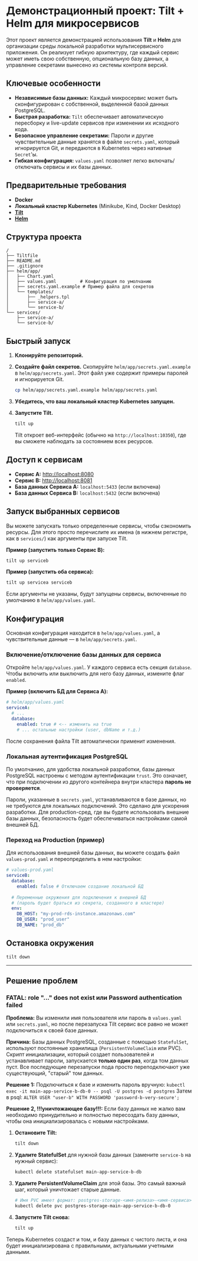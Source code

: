 # Демонстрационный проект: Tilt + Helm для микросервисов

Этот проект является демонстрацией использования **Tilt** и **Helm** для организации среды локальной разработки мультисервисного приложения. Он реализует гибкую архитектуру, где каждый сервис может иметь свою собственную, опциональную базу данных, а управление секретами вынесено из системы контроля версий.

## Ключевые особенности

- **Независимые базы данных:** Каждый микросервис может быть сконфигурирован с собственной, выделенной базой данных PostgreSQL.
- **Быстрая разработка:** `Tilt` обеспечивает автоматическую пересборку и live-update сервисов при изменении их исходного кода.
- **Безопасное управление секретами:** Пароли и другие чувствительные данные хранятся в файле `secrets.yaml`, который игнорируется Git, и передаются в Kubernetes через нативные `Secret`'ы.
- **Гибкая конфигурация:** `values.yaml` позволяет легко включать/отключать сервисы и их базы данных.

## Предварительные требования

- **Docker**
- **Локальный кластер Kubernetes** (Minikube, Kind, Docker Desktop)
- **[Tilt](https://docs.tilt.dev/install.html)**
- **[Helm](https://helm.sh/docs/intro/install/)**

## Структура проекта

```
/
├── Tiltfile
├── README.md
├── .gitignore
├── helm/app/
│   ├── Chart.yaml
│   ├── values.yaml         # Конфигурация по умолчанию
│   ├── secrets.yaml.example # Пример файла для секретов
│   └── templates/
│       ├── _helpers.tpl
│       ├── service-a/
│       └── service-b/
└── services/
    ├── service-a/
    └── service-b/
```

## Быстрый запуск

1.  **Клонируйте репозиторий.**

2.  **Создайте файл секретов.**
    Скопируйте `helm/app/secrets.yaml.example` в `helm/app/secrets.yaml`. Этот файл уже содержит примеры паролей и игнорируется Git.
    ```bash
    cp helm/app/secrets.yaml.example helm/app/secrets.yaml
    ```

3.  **Убедитесь, что ваш локальный кластер Kubernetes запущен.**

4.  **Запустите Tilt.**
    ```bash
    tilt up
    ```
    Tilt откроет веб-интерфейс (обычно на `http://localhost:10350`), где вы сможете наблюдать за состоянием всех ресурсов.

## Доступ к сервисам

- **Сервис A:** [http://localhost:8080](http://localhost:8080)
- **Сервис B:** [http://localhost:8081](http://localhost:8081)
- **База данных Сервиса A:** `localhost:5433` (если включена)
- **База данных Сервиса B:** `localhost:5432` (если включена)

## Запуск выбранных сервисов

Вы можете запускать только определенные сервисы, чтобы сэкономить ресурсы. Для этого просто перечислите их имена (в нижнем регистре, как в `services/`) как аргументы при запуске Tilt.

**Пример (запустить только Сервис B):**
```bash
tilt up serviceb
```

**Пример (запустить оба сервиса):**
```bash
tilt up servicea serviceb
```

Если аргументы не указаны, будут запущены сервисы, включенные по умолчанию в `helm/app/values.yaml`.

## Конфигурация

Основная конфигурация находится в `helm/app/values.yaml`, а чувствительные данные — в `helm/app/secrets.yaml`.

### Включение/отключение базы данных для сервиса

Откройте `helm/app/values.yaml`. У каждого сервиса есть секция `database`. Чтобы включить или выключить для него базу данных, измените флаг `enabled`.

**Пример (включить БД для Сервиса A):**
```yaml
# helm/app/values.yaml
serviceA:
  # ...
  database:
    enabled: true # <-- изменить на true
    # ... остальные настройки (user, dbName и т.д.)
```
После сохранения файла Tilt автоматически применит изменения.

### Локальная аутентификация PostgreSQL

По умолчанию, для удобства локальной разработки, базы данных PostgreSQL настроены с методом аутентификации `trust`. Это означает, что при подключении из другого контейнера внутри кластера **пароль не проверяется**. 

Пароли, указанные в `secrets.yaml`, устанавливаются в базе данных, но не требуются для локальных подключений. Это сделано для ускорения разработки. Для production-сред, где вы будете использовать внешние базы данных, безопасность будет обеспечиваться настройками самой внешней БД.

### Переход на Production (пример)

Для использования внешней базы данных, вы можете создать файл `values-prod.yaml` и переопределить в нем настройки:

```yaml
# values-prod.yaml
serviceB:
  database:
    enabled: false # Отключаем создание локальной БД
  
  # Переменные окружения для подключения к внешней БД
  # (пароль будет браться из секрета, созданного в кластере)
  env:
    DB_HOST: "my-prod-rds-instance.amazonaws.com"
    DB_USER: "prod_user"
    DB_NAME: "prod_db"
```

## Остановка окружения

```bash
tilt down
```

---

## Решение проблем

### FATAL: role "..." does not exist или Password authentication failed

**Проблема:** Вы изменили имя пользователя или пароль в `values.yaml` или `secrets.yaml`, но после перезапуска Tilt сервис все равно не может подключиться к своей базе данных.

**Причина:** Базы данных PostgreSQL, созданные с помощью `StatefulSet`, используют постоянные хранилища (`PersistentVolumeClaim` или PVC). Скрипт инициализации, который создает пользователей и устанавливает пароли, запускается **только один раз**, когда том данных пуст. Все последующие перезапуски пода просто переподключают уже существующий, "старый" том данных.

**Решение 1:** 
Подключиться к базе и изменить пароль вручную:
`kubectl exec -it main-app-service-b-db-0 -- psql -U postgres -d postgres`
Затем в psql:
`ALTER USER "user-b" WITH PASSWORD 'password-b-very-secure';`

**Решение 2, !!!уничтожающее базу!!!:** 
Если базу данных не жалко вам необходимо принудительно и полностью пересоздать базу данных, чтобы она инициализировалась с новыми настройками.

1.  **Остановите Tilt:**
    ```bash
    tilt down
    ```

2.  **Удалите StatefulSet** для нужной базы данных (замените `service-b` на нужный сервис):
    ```bash
    kubectl delete statefulset main-app-service-b-db
    ```

3.  **Удалите PersistentVolumeClaim** для этой базы. Это самый важный шаг, который уничтожает старые данные.
    ```bash
    # Имя PVC имеет формат: postgres-storage-<имя-релиза>-<имя-сервиса>-db-0
    kubectl delete pvc postgres-storage-main-app-service-b-db-0
    ```

4.  **Запустите Tilt снова:**
    ```bash
    tilt up
    ```

Теперь Kubernetes создаст и том, и базу данных с чистого листа, и она будет инициализирована с правильными, актуальными учетными данными.